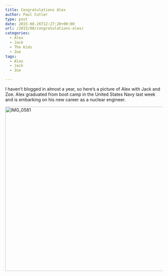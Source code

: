 ```yaml
---
title: Congratulations Alex
author: Paul Cutler
type: post
date: 2015-08-26T12:27:20+00:00
url: /2015/08/congratulations-alex/
categories:
  - Alex
  - Jack
  - The Kids
  - Zoe
tags:
  - Alex
  - Jack
  - Zoe

---
```

I haven&#8217;t blogged in almost a year, so here&#8217;s a picture of Alex with Jack and Zoe. Alex graduated from boot camp in the United States Navy last week and is embarking on his new career as a nuclear engineer.

<a data-flickr-embed="true"  href="https://www.flickr.com/photos/silwenae/20759840516/in/dateposted-public/" title="IMG_0581"><img src="https://i0.wp.com/farm1.staticflickr.com/762/20759840516_4f3991bd64_c.jpg?resize=700%2C525&#038;ssl=1" width="700" height="525" alt="IMG_0581" data-recalc-dims="1" /></a>